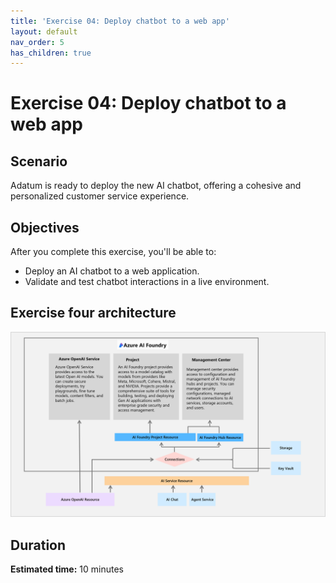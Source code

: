 ```yaml
---
title: 'Exercise 04: Deploy chatbot to a web app'
layout: default
nav_order: 5
has_children: true
---
```


# Exercise 04: Deploy chatbot to a web app

## Scenario

Adatum is ready to deploy the new AI chatbot, offering a cohesive and personalized customer service experience.


## Objectives

After you complete this exercise, you'll be able to:

 - Deploy an AI chatbot to a web application.
 - Validate and test chatbot interactions in a live environment.

## Exercise four architecture

![AAIPEx4.png](../media/AAIPEx4.png)

## Duration

**Estimated time:** 10 minutes
